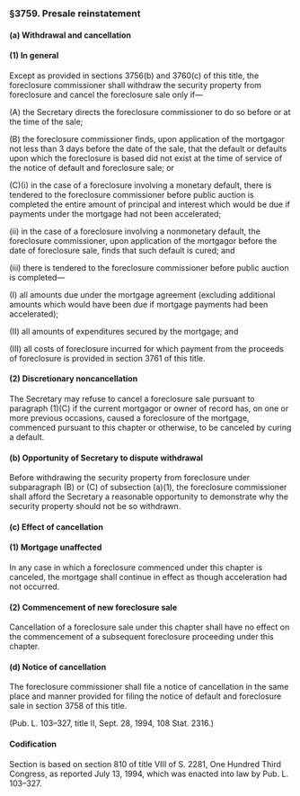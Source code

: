 ### §3759. Presale reinstatement ###

#### (a) Withdrawal and cancellation ####

#### (1) In general ####

Except as provided in sections 3756(b) and 3760(c) of this title, the foreclosure commissioner shall withdraw the security property from foreclosure and cancel the foreclosure sale only if—

(A) the Secretary directs the foreclosure commissioner to do so before or at the time of the sale;

(B) the foreclosure commissioner finds, upon application of the mortgagor not less than 3 days before the date of the sale, that the default or defaults upon which the foreclosure is based did not exist at the time of service of the notice of default and foreclosure sale; or

(C)(i) in the case of a foreclosure involving a monetary default, there is tendered to the foreclosure commissioner before public auction is completed the entire amount of principal and interest which would be due if payments under the mortgage had not been accelerated;

(ii) in the case of a foreclosure involving a nonmonetary default, the foreclosure commissioner, upon application of the mortgagor before the date of foreclosure sale, finds that such default is cured; and

(iii) there is tendered to the foreclosure commissioner before public auction is completed—

(I) all amounts due under the mortgage agreement (excluding additional amounts which would have been due if mortgage payments had been accelerated);

(II) all amounts of expenditures secured by the mortgage; and

(III) all costs of foreclosure incurred for which payment from the proceeds of foreclosure is provided in section 3761 of this title.

#### (2) Discretionary noncancellation ####

The Secretary may refuse to cancel a foreclosure sale pursuant to paragraph (1)(C) if the current mortgagor or owner of record has, on one or more previous occasions, caused a foreclosure of the mortgage, commenced pursuant to this chapter or otherwise, to be canceled by curing a default.

#### (b) Opportunity of Secretary to dispute withdrawal ####

Before withdrawing the security property from foreclosure under subparagraph (B) or (C) of subsection (a)(1), the foreclosure commissioner shall afford the Secretary a reasonable opportunity to demonstrate why the security property should not be so withdrawn.

#### (c) Effect of cancellation ####

#### (1) Mortgage unaffected ####

In any case in which a foreclosure commenced under this chapter is canceled, the mortgage shall continue in effect as though acceleration had not occurred.

#### (2) Commencement of new foreclosure sale ####

Cancellation of a foreclosure sale under this chapter shall have no effect on the commencement of a subsequent foreclosure proceeding under this chapter.

#### (d) Notice of cancellation ####

The foreclosure commissioner shall file a notice of cancellation in the same place and manner provided for filing the notice of default and foreclosure sale in section 3758 of this title.

(Pub. L. 103–327, title II, Sept. 28, 1994, 108 Stat. 2316.)

#### Codification ####

Section is based on section 810 of title VIII of S. 2281, One Hundred Third Congress, as reported July 13, 1994, which was enacted into law by Pub. L. 103–327.